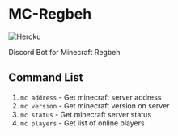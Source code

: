 # MC-Regbeh

![Heroku](https://pyheroku-badge.herokuapp.com/?app=mc-regbeh&style=flat)

Discord Bot for Minecraft Regbeh

## Command List

1. `mc address` - Get minecraft server address
2. `mc version` - Get minecraft version on server
3. `mc status` - Get minecraft server status
4. `mc players` - Get list of online players
